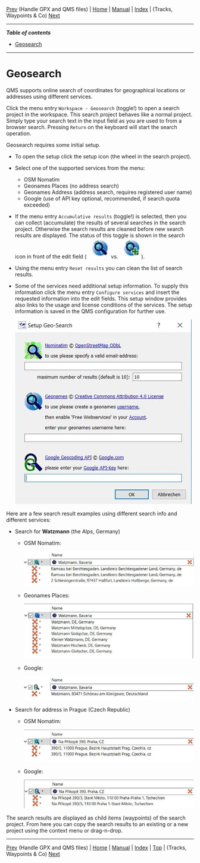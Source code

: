[Prev](DocHandleGpxFiles) (Handle GPX and QMS files) | [Home](Home) | [Manual](DocMain) | [Index](AxAdvIndex) | (Tracks, Waypoints & Co) [Next](DocGisItems)
- - -
 
***Table of contents***

* [Geosearch](#geosearch)

* * * * * * * * * *
 
# Geosearch

QMS supports online search of coordinates for geographical locations or addresses using different services.

Click the menu entry `Workspace - Geosearch` (toggle!) to open a search project in the workspace. This search project behaves like a normal project. Simply type your search text in the input field as you are used to from a browser search. Pressing `Return` on the keyboard will start the search operation.

Geosearch requires some initial setup. 

* To open the setup click the setup icon (the wheel in the search project). 
* Select one of the supported services from the menu:
    * OSM Nomatim
    * Geonames Places (no address search)
    * Geonames Address (address search, requires registered user name)
    * Google (use of API key optional, recommended, if search quota exceeded)
    
* If the menu entry `Accumulative results` (toggle!) is selected, then you can collect (accumulate) the results of several searches in the search project. Otherwise the search results are cleaned before new search results are displayed. The status of this toggle is shown in the search icon in front of the edit field 
( ![No accumulation](images/DocSearchGoogle/GeosearchIcon1.jpg "No accumulation") vs. ![Accumulation](images/DocSearchGoogle/GeosearchIcon2.jpg "Accumulation")).
* Using the menu entry `Reset results` you can clean the list of search results.
* Some of the services need additional setup information. To supply this information click the menu entry `Configure services` and insert the requested information into the edit fields. This setup window provides also links to the usage and license conditions of the services. The setup information is saved in the QMS configuration for further use.
    
    ![Geosearch setup](images/DocSearchGoogle/GeosearchSetup.jpg "Geosearch Setup")
    
Here are a few search result examples using different search info and different services:

* Search for **Watzmann** (the Alps, Germany)
    * OSM Nomatim:
    
        ![Nomatim search](images/DocSearchGoogle/GeoSearchNomatim.jpg "Nomatim search")

    * Geonames Places:
    
        ![Geonames Places search](images/DocSearchGoogle/GeosearchPlaces.jpg "Geonames Places search")

    * Google:
    
        ![Google search](images/DocSearchGoogle/GeosearchGoogle.jpg "Google search")

* Search for address in Prague (Czech Republic)

    * OSM Nomatim:
    
        ![Nomatim address search](images/DocSearchGoogle/GeosearchAddressNomatim.jpg "Nomatim address search")

    * Google:
    
        ![Google address search](images/DocSearchGoogle/GeosearchAddressGoogle.jpg "Google address search")

The search results are displayed as child items (waypoints) of the search project. From here you can copy the search results to an existing or a new project using the context menu or drag-n-drop.


- - -
[Prev](DocHandleGpxFiles) (Handle GPX and QMS files) | [Home](Home) | [Manual](DocMain) | [Index](AxAdvIndex) | [Top](#) | (Tracks, Waypoints & Co) [Next](DocGisItems)
